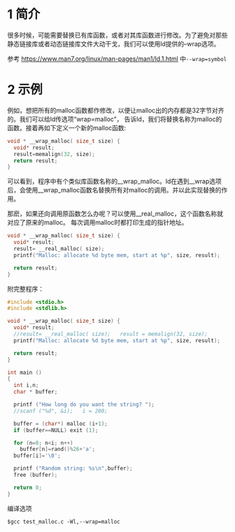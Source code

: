 # 1 简介

很多时候，可能需要替换已有库函数，或者对其库函数进行修改。为了避免对那些静态链接库或者动态链接库文件大动干戈，我们可以使用ld提供的–wrap选项。

参考 https://www.man7.org/linux/man-pages/man1/ld.1.html 中`--wrap=symbol`

# 2 示例

例如，想把所有的malloc函数都作修改，以便让malloc出的内存都是32字节对齐的。我们可以给ld传选项“­­wrap=malloc”， 告诉ld，我们将替换名称为malloc的函数。接着再如下定义一个新的malloc函数:

```C++
void * __wrap_malloc( size_t size) {
  void* result;
  result=memalign(32, size);
  return result;
}
```

可以看到，程序中有个类似库函数名称的__wrap_malloc。ld在遇到__wrap选项后，会使用__wrap_malloc函数名替换所有对malloc的调用。并以此实现替换的作用。

那麽，如果还向调用原函数怎么办呢？可以使用__real_malloc，这个函数名称就对应了原来的malloc。 每次调用malloc时都打印生成的指针地址。

```c++
void * __wrap_malloc( size_t size) {
  void* result;
  result= __real_malloc( size);
  printf("Malloc: allocate %d byte mem, start at %p", size, result);

  return result;
}
```

附完整程序：

```c++
#include <stdio.h>
#include <stdlib.h>

void * __wrap_malloc( size_t size) {
  void* result;
  //result= __real_malloc( size);   result = memalign(32, size);
  printf("Malloc: allocate %d byte mem, start at %p", size, result);

  return result;
}

int main ()
{
  int i,n;
  char * buffer;

  printf ("How long do you want the string? ");
  //scanf ("%d", &i);   i = 200;

  buffer = (char*) malloc (i+1);
  if (buffer==NULL) exit (1);

  for (n=0; n<i; n++)
    buffer[n]=rand()%26+'a';
  buffer[i]='\0';

  printf ("Random string: %s\n",buffer);
  free (buffer);

  return 0;
}
```

编译选项

```shell
$gcc test_malloc.c -Wl,--wrap=malloc
```


